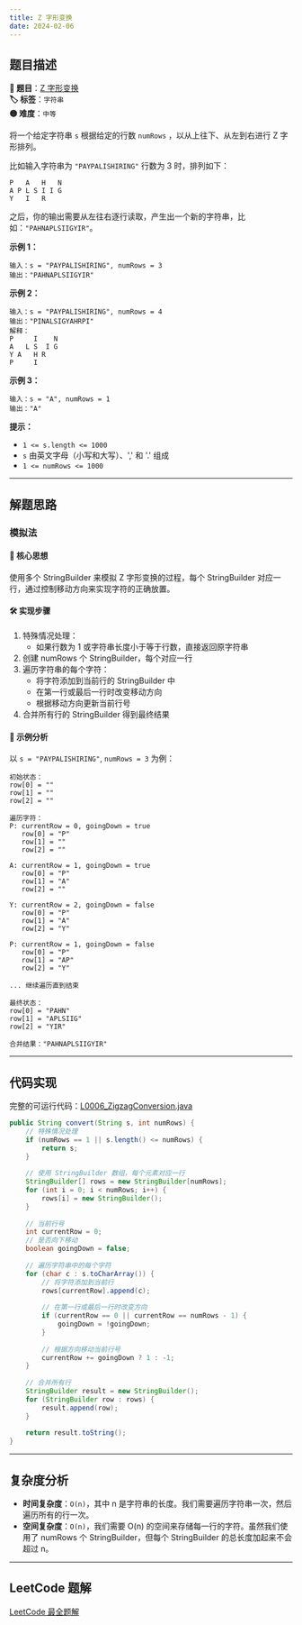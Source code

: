 ```yaml
---
title: Z 字形变换
date: 2024-02-06
---
```


## 题目描述

**🔗 题目**：[Z 字形变换](https://leetcode.cn/problems/zigzag-conversion/)  
**🏷️ 标签**：`字符串`  
**🟡 难度**：`中等`  

将一个给定字符串 `s` 根据给定的行数 `numRows` ，以从上往下、从左到右进行 Z 字形排列。

比如输入字符串为 `"PAYPALISHIRING"` 行数为 3 时，排列如下：
```
P   A   H   N
A P L S I I G
Y   I   R
```
之后，你的输出需要从左往右逐行读取，产生出一个新的字符串，比如：`"PAHNAPLSIIGYIR"`。

**示例 1：**
```
输入：s = "PAYPALISHIRING", numRows = 3
输出："PAHNAPLSIIGYIR"
```

**示例 2：**
```
输入：s = "PAYPALISHIRING", numRows = 4
输出："PINALSIGYAHRPI"
解释：
P     I    N
A   L S  I G
Y A   H R
P     I
```

**示例 3：**
```
输入：s = "A", numRows = 1
输出："A"
```

**提示：**
- `1 <= s.length <= 1000`
- `s` 由英文字母（小写和大写）、',' 和 '.' 组成
- `1 <= numRows <= 1000`

---

## 解题思路

### 模拟法

#### 📝 核心思想
使用多个 StringBuilder 来模拟 Z 字形变换的过程，每个 StringBuilder 对应一行，通过控制移动方向来实现字符的正确放置。

#### 🛠️ 实现步骤
1. 特殊情况处理：
   - 如果行数为 1 或字符串长度小于等于行数，直接返回原字符串
2. 创建 numRows 个 StringBuilder，每个对应一行
3. 遍历字符串的每个字符：
   - 将字符添加到当前行的 StringBuilder 中
   - 在第一行或最后一行时改变移动方向
   - 根据移动方向更新当前行号
4. 合并所有行的 StringBuilder 得到最终结果

#### 🧩 示例分析
以 `s = "PAYPALISHIRING"`, `numRows = 3` 为例：

```text
初始状态：
row[0] = ""
row[1] = ""
row[2] = ""

遍历字符：
P: currentRow = 0, goingDown = true
   row[0] = "P"
   row[1] = ""
   row[2] = ""

A: currentRow = 1, goingDown = true
   row[0] = "P"
   row[1] = "A"
   row[2] = ""

Y: currentRow = 2, goingDown = false
   row[0] = "P"
   row[1] = "A"
   row[2] = "Y"

P: currentRow = 1, goingDown = false
   row[0] = "P"
   row[1] = "AP"
   row[2] = "Y"

... 继续遍历直到结束

最终状态：
row[0] = "PAHN"
row[1] = "APLSIIG"
row[2] = "YIR"

合并结果："PAHNAPLSIIGYIR"
```

---

## 代码实现

完整的可运行代码：[L0006_ZigzagConversion.java](../src/main/java/L0006_ZigzagConversion.java)

```java
public String convert(String s, int numRows) {
    // 特殊情况处理
    if (numRows == 1 || s.length() <= numRows) {
        return s;
    }
    
    // 使用 StringBuilder 数组，每个元素对应一行
    StringBuilder[] rows = new StringBuilder[numRows];
    for (int i = 0; i < numRows; i++) {
        rows[i] = new StringBuilder();
    }
    
    // 当前行号
    int currentRow = 0;
    // 是否向下移动
    boolean goingDown = false;
    
    // 遍历字符串中的每个字符
    for (char c : s.toCharArray()) {
        // 将字符添加到当前行
        rows[currentRow].append(c);
        
        // 在第一行或最后一行时改变方向
        if (currentRow == 0 || currentRow == numRows - 1) {
            goingDown = !goingDown;
        }
        
        // 根据方向移动当前行号
        currentRow += goingDown ? 1 : -1;
    }
    
    // 合并所有行
    StringBuilder result = new StringBuilder();
    for (StringBuilder row : rows) {
        result.append(row);
    }
    
    return result.toString();
}
```

---

## 复杂度分析

- **时间复杂度**：`O(n)`，其中 n 是字符串的长度。我们需要遍历字符串一次，然后遍历所有的行一次。
- **空间复杂度**：`O(n)`，我们需要 O(n) 的空间来存储每一行的字符。虽然我们使用了 numRows 个 StringBuilder，但每个 StringBuilder 的总长度加起来不会超过 n。

---

## LeetCode 题解

[LeetCode 最全题解](https://github.com/LjyYano/LeetCode) 